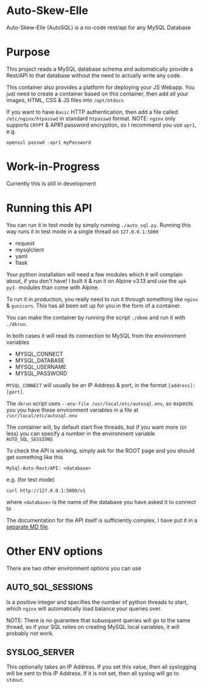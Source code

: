 # Auto-Skew-Elle
Auto-Skew-Elle (AutoSQL) is a no-code rest/api for any MySQL Database

# Purpose
This project reads a MySQL database schema and automatically provide a Rest/API to that database
without the need to actually write any code.


This container also provides a platform for deploying your JS Webapp. You just need to create a container based on this
container, then add all your images, HTML, CSS & JS files into `/opt/htdocs`

If you want to have `Basic` HTTP authentication, then add a file called `/etc/nginx/htpasswd` in standard `htpasswd` format.
NOTE: `nginx` only supports `CRYPT` & APR1 password encryption, so I recommend you use `apr1`, e.g.

	openssl passwd -apr1 myPassword


# Work-in-Progress

Currently this is still in development


# Running this API

You can run it in test mode by simply running `./auto_sql.py`. Running this way runs it in test mode in a single thread on `127.0.0.1:5000`

- request
- mysqlclient
- yaml
- flask

Your python installation will need a few modules which it will complain about, if you don't have!
I built it & run it on Alpine v3.13 and use the `apk py3-` modules than come with Alpine.

To run it in production, you really need to run it through something like `nginx` & `gunicorn`. This has all been set up for you
in the form of a container.

You can make the container by running the script `./dkmk` and run it with `./dkrun`.

In both cases it will read its connection to MySQL from the environment variables

- MYSQL_CONNECT
- MYSQL_DATABASE
- MYSQL_USERNAME
- MYSQL_PASSWORD

`MYSQL_CONNECT` will usually be an IP Address & port, in the format `[address]:[port]`.

The `dkrun` script uses `--env-file /usr/local/etc/autosql.env`, so expects you you have these environment variables in a file at `/usr/local/etc/autosql.env`

The container will, by default start five threads, but if you want more (or less) you can specify a number in the
environment variable `AUTO_SQL_SESSIONS`

To check the API is working, simply ask for the ROOT page and you should get something like this

	MySql-Auto-Rest/API: <database>

e.g. (for test mode)

	curl http://127.0.0.1:5000/v1

where `<database>` is the name of the database you have asked it to connect to

The documentation for the API itself is sufficiently complex, I have put it in a [separate MD file](api.md).

# Other ENV options

There are two other environment options you can use

## AUTO_SQL_SESSIONS

Is a positive integer and specifies the number of python threads to start, which `nginx` will automatically load balance your queries over.

NOTE: There is no guarantee that subusquent queries will go to the same thread, so if your SQL relies on creating MySQL local variables,
it will probably not work.


## SYSLOG_SERVER

This optionally takes an IP Address. If you set this value, then all syslogging will be sent to this IP Address.
If it is not set, then all syslog will go to `stdout`.


